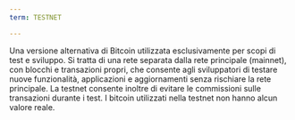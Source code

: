 ```yaml
---
term: TESTNET

---
```

Una versione alternativa di Bitcoin utilizzata esclusivamente per scopi di test e sviluppo. Si tratta di una rete separata dalla rete principale (mainnet), con blocchi e transazioni propri, che consente agli sviluppatori di testare nuove funzionalità, applicazioni e aggiornamenti senza rischiare la rete principale. La testnet consente inoltre di evitare le commissioni sulle transazioni durante i test. I bitcoin utilizzati nella testnet non hanno alcun valore reale.